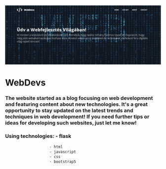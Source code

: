 ![alt text](cover.png)

# WebDevs 

### The website started as a blog focusing on web development and featuring content about new technologies. It's a great opportunity to stay updated on the latest trends and techniques in web development! If you need further tips or ideas for developing such websites, just let me know!

### Using technologies: - flask
                        - html
                        - javascript
                        - css
                        - bootstrap5






